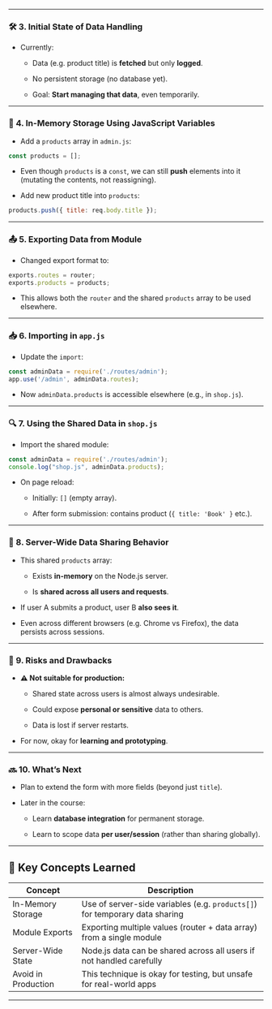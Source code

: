    

---

### 🛠️ 3. Initial State of Data Handling

- Currently:
    
    - Data (e.g. product title) is **fetched** but only **logged**.
        
    - No persistent storage (no database yet).
        
    - Goal: **Start managing that data**, even temporarily.
        

---

### 🧠 4. In-Memory Storage Using JavaScript Variables

- Add a `products` array in `admin.js`:
    

```js
const products = [];
```

- Even though `products` is a `const`, we can still **push** elements into it (mutating the contents, not reassigning).
    
- Add new product title into `products`:
    

```js
products.push({ title: req.body.title });
```

---

### 📤 5. Exporting Data from Module

- Changed export format to:
    

```js
exports.routes = router;
exports.products = products;
```

- This allows both the `router` and the shared `products` array to be used elsewhere.
    

---

### 📥 6. Importing in `app.js`

- Update the `import`:
    

```js
const adminData = require('./routes/admin');
app.use('/admin', adminData.routes);
```

- Now `adminData.products` is accessible elsewhere (e.g., in `shop.js`).
    

---

### 🔍 7. Using the Shared Data in `shop.js`

- Import the shared module:
    

```js
const adminData = require('./routes/admin');
console.log("shop.js", adminData.products);
```

- On page reload:
    
    - Initially: `[]` (empty array).
        
    - After form submission: contains product (`{ title: 'Book' }` etc.).
        

---

### 🔄 8. Server-Wide Data Sharing Behavior

- This shared `products` array:
    
    - Exists **in-memory** on the Node.js server.
        
    - Is **shared across all users and requests**.
        
- If user A submits a product, user B **also sees it**.
    
- Even across different browsers (e.g. Chrome vs Firefox), the data persists across sessions.
    

---

### 🚨 9. Risks and Drawbacks

- **⚠️ Not suitable for production:**
    
    - Shared state across users is almost always undesirable.
        
    - Could expose **personal or sensitive** data to others.
        
    - Data is lost if server restarts.
        
- For now, okay for **learning and prototyping**.
    

---

### 🔜 10. What’s Next

- Plan to extend the form with more fields (beyond just `title`).
    
- Later in the course:
    
    - Learn **database integration** for permanent storage.
        
    - Learn to scope data **per user/session** (rather than sharing globally).
        

---

## 🧠 Key Concepts Learned

|Concept|Description|
|---|---|
|In-Memory Storage|Use of server-side variables (e.g. `products[]`) for temporary data sharing|
|Module Exports|Exporting multiple values (router + data array) from a single module|
|Server-Wide State|Node.js data can be shared across all users if not handled carefully|
|Avoid in Production|This technique is okay for testing, but unsafe for real-world apps|

---


